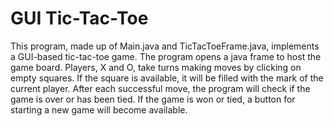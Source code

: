 # GUI Tic-Tac-Toe

This program, made up of Main.java and TicTacToeFrame.java, implements a GUI-based tic-tac-toe game. The program opens a java frame to host the game board. Players, X and O, take turns making moves by clicking on empty squares. If the square is available, it will be filled with the mark of the current player. After each successful move, the program will check if the game is over or has been tied. If the game is won or tied, a button for starting a new game will become available.
